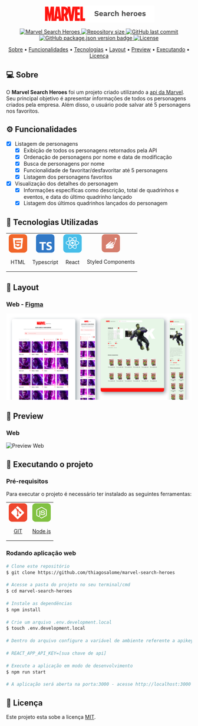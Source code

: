 <!-- Logo -->
<p align="center">
  <img src="./.github/logo.png" alt="Marvel Search Heroes" title="Marvel Search Heroes">
</p>

<!-- Badges -->
<p align="center">
  <a href="https://thiagosalome.github.io/marvel-search-heroes/" target="_blank"><img alt="Marvel Search Heroes" title="Marvel Search Heroes" src="https://img.shields.io/badge/Aplica%C3%A7%C3%A3o-Marvel Search Heroes-FF1510" />
  <img alt="Repository size" src="https://img.shields.io/github/repo-size/thiagosalome/marvel-search-heroes?color=FF1510">
  <img alt="GitHub last commit" src="https://img.shields.io/github/last-commit/thiagosalome/marvel-search-heroes?color=FF1510">
  <img alt="GitHub package.json version badge" src="https://img.shields.io/github/downloads/thiagosalome/marvel-search-heroes/total?color=FF1510">
  <img alt="License" src="https://img.shields.io/badge/license-MIT-FF1510?color=FF1510">
</p>

<!-- Indice-->
<p align="center">
 <a href="#computer-sobre">Sobre</a> •
 <a href="#gear-funcionalidades">Funcionalidades</a> •
 <a href="#wrench-tecnologias-utilizadas">Tecnologias</a> •
 <a href="#art-layout">Layout</a> •  
 <a href="#movie_camera-preview">Preview</a> •
 <a href="#rocket-executando-o-projeto">Executando</a> •
 <a href="#memo-licença">Licença</a>
</p>

## :computer: Sobre

O **Marvel Search Heroes** foi um projeto criado utilizando a [api da Marvel](https://developer.marvel.com/). Seu principal objetivo é apresentar informações de todos os personagens criados pela empresa. Além disso, o usuário pode salvar até 5 personagens nos favoritos.

## :gear: Funcionalidades

- [x] Listagem de personagens
  - [x] Exibição de todos os personagens retornados pela API
  - [x] Ordenação de personagens por nome e data de modificação
  - [x] Busca de personagens por nome
  - [x] Funcionalidade de favoritar/desfavoritar até 5 personagens
  - [x] Listagem dos personagens favoritos
- [x] Visualização dos detalhes do personagem
  - [x] Informações específicas como descrição, total de quadrinhos e eventos, e data do último quadrinho lançado
  - [x] Listagem dos últimos quadrinhos lançados do personagem

## :wrench: Tecnologias Utilizadas

<table>
  <tbody>
    <tr>
      <td align="center">
        <img src="https://raw.githubusercontent.com/thiagosalome/technologies-icons/master/html.png" width='50' alt="HTML">
        <p>HTML</p>
      </td>
      <td align="center">
        <img src="https://raw.githubusercontent.com/thiagosalome/technologies-icons/master/typescript.png" width='50' alt="TypeScript">
        <p>Typescript</p>
      </td>
      <td align="center">
        <img src="https://raw.githubusercontent.com/thiagosalome/technologies-icons/master/react-base.png" width='50' alt="React">
        <p>React</p>
      </td>
      <td align="center">
        <img src="https://raw.githubusercontent.com/thiagosalome/technologies-icons/master/styled-components.png" width='50' alt="CSS">
        <p>Styled Components</p>
      </td>
    </tr>
  </tbody>
</table>

## :art: Layout

### Web - [Figma](https://www.figma.com/file/GOEHs2bPIPU21XnPz1Xkmp/Marvel-Search-Heroes?node-id=62%3A30)

<img src="./.github/layout-web-mobile.png" alt="Layout Web" title="Layout Web">

## :movie_camera: Preview

### Web

<img src="./.github/preview-web.gif" alt="Preview Web" title="Preview Web">

## :rocket: Executando o projeto

### Pré-requisitos

Para executar o projeto é necessário ter instalado as seguintes ferramentas:

<table>
  <tbody>
    <tr>
      <td align="center">
        <a href='https://git-scm.com/downloads' target='_blank'>
          <img src="https://raw.githubusercontent.com/thiagosalome/technologies-icons/master/git.png" width='50' alt="GIT">
          <p>GIT</p>
        </a>
      </td>
      <td>
        <a href='https://git-scm.com/downloads' target='_blank'>
          <img src="https://raw.githubusercontent.com/thiagosalome/technologies-icons/master/node.png" width='50' alt="Node.js">
          <p>Node.js</p>
        </a>
      </td>
    </tr>
  </tbody>
</table>

### Rodando aplicação web

```bash
# Clone este repositório
$ git clone https://github.com/thiagosalome/marvel-search-heroes

# Acesse a pasta do projeto no seu terminal/cmd
$ cd marvel-search-heroes

# Instale as dependências
$ npm install

# Crie um arquivo .env.development.local
$ touch .env.development.local

# Dentro do arquivo configure a variável de ambiente referente a apikey disponilizada pela api da Marvel em https://developer.marvel.com/

# REACT_APP_API_KEY=[sua chave de api]

# Execute a aplicação em modo de desenvolvimento
$ npm run start

# A aplicação será aberta na porta:3000 - acesse http://localhost:3000
```

## :memo: Licença

Este projeto esta sobe a licença [MIT](./LICENCE).
